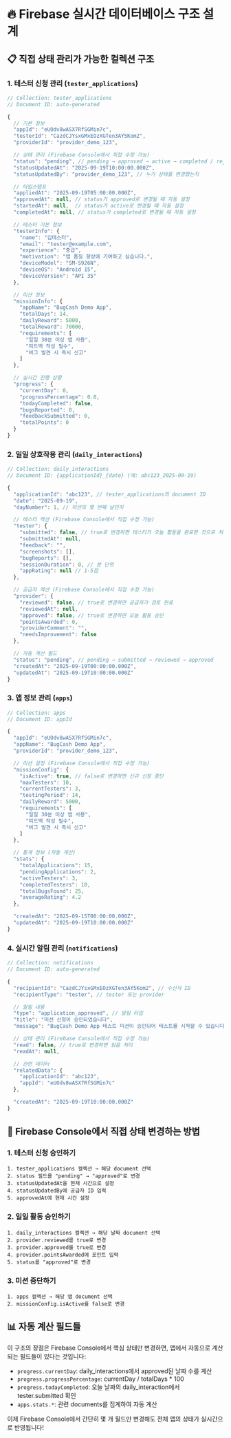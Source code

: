 # 🔥 Firebase 실시간 데이터베이스 구조 설계

## 📋 직접 상태 관리가 가능한 컬렉션 구조

### 1. **테스터 신청 관리** (`tester_applications`)

```javascript
// Collection: tester_applications
// Document ID: auto-generated

{
  // 기본 정보
  "appId": "eUOdv8wASX7RfSGMin7c",
  "testerId": "CazdCJYsxGMxEOzXGTen3AY5Kom2",
  "providerId": "provider_demo_123",

  // 상태 관리 (Firebase Console에서 직접 수정 가능)
  "status": "pending", // pending → approved → active → completed / rejected
  "statusUpdatedAt": "2025-09-19T10:00:00.000Z",
  "statusUpdatedBy": "provider_demo_123", // 누가 상태를 변경했는지

  // 타임스탬프
  "appliedAt": "2025-09-19T05:00:00.000Z",
  "approvedAt": null, // status가 approved로 변경될 때 자동 설정
  "startedAt": null,  // status가 active로 변경될 때 자동 설정
  "completedAt": null, // status가 completed로 변경될 때 자동 설정

  // 테스터 기본 정보
  "testerInfo": {
    "name": "김테스터",
    "email": "tester@example.com",
    "experience": "중급",
    "motivation": "앱 품질 향상에 기여하고 싶습니다.",
    "deviceModel": "SM-S926N",
    "deviceOS": "Android 15",
    "deviceVersion": "API 35"
  },

  // 미션 정보
  "missionInfo": {
    "appName": "BugCash Demo App",
    "totalDays": 14,
    "dailyReward": 5000,
    "totalReward": 70000,
    "requirements": [
      "일일 30분 이상 앱 사용",
      "피드백 작성 필수",
      "버그 발견 시 즉시 신고"
    ]
  },

  // 실시간 진행 상황
  "progress": {
    "currentDay": 0,
    "progressPercentage": 0.0,
    "todayCompleted": false,
    "bugsReported": 0,
    "feedbackSubmitted": 0,
    "totalPoints": 0
  }
}
```

### 2. **일일 상호작용 관리** (`daily_interactions`)

```javascript
// Collection: daily_interactions
// Document ID: {applicationId}_{date} (예: abc123_2025-09-19)

{
  "applicationId": "abc123", // tester_applications의 document ID
  "date": "2025-09-19",
  "dayNumber": 1, // 미션의 몇 번째 날인지

  // 테스터 액션 (Firebase Console에서 직접 수정 가능)
  "tester": {
    "submitted": false, // true로 변경하면 테스터가 오늘 활동을 완료한 것으로 처리
    "submittedAt": null,
    "feedback": "",
    "screenshots": [],
    "bugReports": [],
    "sessionDuration": 0, // 분 단위
    "appRating": null // 1-5점
  },

  // 공급자 액션 (Firebase Console에서 직접 수정 가능)
  "provider": {
    "reviewed": false, // true로 변경하면 공급자가 검토 완료
    "reviewedAt": null,
    "approved": false, // true로 변경하면 오늘 활동 승인
    "pointsAwarded": 0,
    "providerComment": "",
    "needsImprovement": false
  },

  // 자동 계산 필드
  "status": "pending", // pending → submitted → reviewed → approved
  "createdAt": "2025-09-19T00:00:00.000Z",
  "updatedAt": "2025-09-19T10:00:00.000Z"
}
```

### 3. **앱 정보 관리** (`apps`)

```javascript
// Collection: apps
// Document ID: appId

{
  "appId": "eUOdv8wASX7RfSGMin7c",
  "appName": "BugCash Demo App",
  "providerId": "provider_demo_123",

  // 미션 설정 (Firebase Console에서 직접 수정 가능)
  "missionConfig": {
    "isActive": true, // false로 변경하면 신규 신청 중단
    "maxTesters": 10,
    "currentTesters": 3,
    "testingPeriod": 14,
    "dailyReward": 5000,
    "requirements": [
      "일일 30분 이상 앱 사용",
      "피드백 작성 필수",
      "버그 발견 시 즉시 신고"
    ]
  },

  // 통계 정보 (자동 계산)
  "stats": {
    "totalApplications": 15,
    "pendingApplications": 2,
    "activeTesters": 3,
    "completedTesters": 10,
    "totalBugsFound": 25,
    "averageRating": 4.2
  },

  "createdAt": "2025-09-15T00:00:00.000Z",
  "updatedAt": "2025-09-19T10:00:00.000Z"
}
```

### 4. **실시간 알림 관리** (`notifications`)

```javascript
// Collection: notifications
// Document ID: auto-generated

{
  "recipientId": "CazdCJYsxGMxEOzXGTen3AY5Kom2", // 수신자 ID
  "recipientType": "tester", // tester 또는 provider

  // 알림 내용
  "type": "application_approved", // 알림 타입
  "title": "미션 신청이 승인되었습니다",
  "message": "BugCash Demo App 테스트 미션이 승인되어 테스트를 시작할 수 있습니다.",

  // 상태 관리 (Firebase Console에서 직접 수정 가능)
  "read": false, // true로 변경하면 읽음 처리
  "readAt": null,

  // 관련 데이터
  "relatedData": {
    "applicationId": "abc123",
    "appId": "eUOdv8wASX7RfSGMin7c"
  },

  "createdAt": "2025-09-19T10:00:00.000Z"
}
```

## 🔧 Firebase Console에서 직접 상태 변경하는 방법

### 1. **테스터 신청 승인하기**
```
1. tester_applications 컬렉션 → 해당 document 선택
2. status 필드를 "pending" → "approved"로 변경
3. statusUpdatedAt을 현재 시간으로 설정
4. statusUpdatedBy에 공급자 ID 입력
5. approvedAt에 현재 시간 설정
```

### 2. **일일 활동 승인하기**
```
1. daily_interactions 컬렉션 → 해당 날짜 document 선택
2. provider.reviewed를 true로 변경
3. provider.approved를 true로 변경
4. provider.pointsAwarded에 포인트 입력
5. status를 "approved"로 변경
```

### 3. **미션 중단하기**
```
1. apps 컬렉션 → 해당 앱 document 선택
2. missionConfig.isActive를 false로 변경
```

## 📊 자동 계산 필드들

이 구조의 장점은 Firebase Console에서 핵심 상태만 변경하면, 앱에서 자동으로 계산되는 필드들이 있다는 것입니다:

- `progress.currentDay`: daily_interactions에서 approved된 날짜 수를 계산
- `progress.progressPercentage`: currentDay / totalDays * 100
- `progress.todayCompleted`: 오늘 날짜의 daily_interaction에서 tester.submitted 확인
- `apps.stats.*`: 관련 documents를 집계하여 자동 계산

이제 Firebase Console에서 간단히 몇 개 필드만 변경해도 전체 앱의 상태가 실시간으로 반영됩니다!
